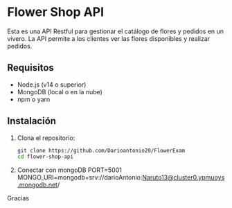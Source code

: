 # Flower Shop API

Esta es una API Restful para gestionar el catálogo de flores y pedidos en un vivero. La API permite a los clientes ver las flores disponibles y realizar pedidos.

## Requisitos

- Node.js (v14 o superior)
- MongoDB (local o en la nube)
- npm o yarn

## Instalación

1. Clona el repositorio:
   ```bash
   git clone https://github.com/Darioantonio20/FlowerExam
   cd flower-shop-api

2. Conectar con mongoDB
    PORT=5001
    MONGO_URI=mongodb+srv://darioAntonio:Naruto13@cluster0.ypmuoys.mongodb.net/

Gracias
